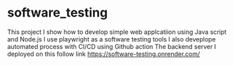 # software_testing

This project I show how to develop simple web applcatiion using Java script and Node.js
I use playwright as a software testing tools
I also deveplope automated process with CI/CD using Github action
The backend server I deployed on this follow link https://software-testing.onrender.com/
